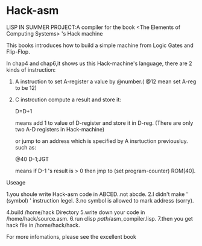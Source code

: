 Hack-asm
========

LISP IN SUMMER PROJECT:A compiler for the book &lt;The Elements of Computing Systems> 's Hack machine

This books introduces how to build a simple machine from Logic Gates and Flip-Flop.

In chap4 and chap6,it shows us this Hack-machine's language, there are 2 kinds of instruction:

1. A instruction
   to set A-register a value by @number.( @12 mean set A-reg to be 12)
2. C instrcution
   compute a result and store it:

   D=D+1
   
   means add 1 to value of D-register and store it in D-reg. (There are only two A-D registers in Hack-machine)

   or jump to an address which is specified by A insrtuction previousluy.
   such as:
   
   @40
   D-1;JGT
   
   means if D-1 's result is > 0 then jmp to (set program-counter) ROM[40].
   
Useage

1.you shoule write Hack-asm code in ABCED..not abcde.
2.I didn't make ' (symbol) ' instruction legel.
3.no symbol is allowed to mark address (sorry).


4.build /home/hack Directory
5.write down your code in /home/hack/source.asm.
6.run clisp *path*/asm_compiler.lisp.
7.then you get hack file in /home/hack/hack.

For more infomations, please see the excellent book <The Elements of Computing Systems>

   
